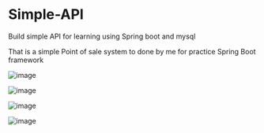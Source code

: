 # Simple-API
Build simple API for learning using Spring boot and mysql

That is a simple Point of sale system to done by me for practice Spring Boot framework

![image](https://github.com/user-attachments/assets/6af30a16-1851-4a43-804e-38b926c082b9)


![image](https://github.com/user-attachments/assets/adebbd15-522e-4e4d-b3a8-76fc05b502d1)


![image](https://github.com/user-attachments/assets/9d7a1381-aeab-436d-8384-aca567d29707)


![image](https://github.com/user-attachments/assets/589f0378-022f-41c4-933f-2ad5498da7af)

